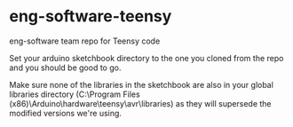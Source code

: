 # eng-software-teensy
eng-software team repo for Teensy code

Set your arduino sketchbook directory to the one you cloned from the repo and you should be good to go.

Make sure none of the libraries in the sketchbook are also in your global libraries directory (C:\Program Files (x86)\Arduino\hardware\teensy\avr\libraries) as they will supersede the modified versions we're using.